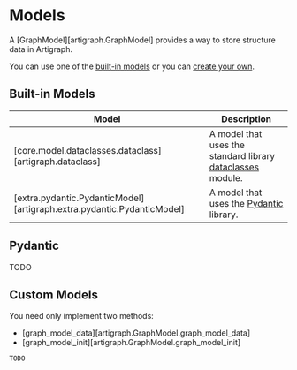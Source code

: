# Models

A [GraphModel][artigraph.GraphModel] provides a way to store structure data in
Artigraph.

You can use one of the [built-in models](#built-in-models) or you can
[create your own](#custom-models).

## Built-in Models

| Model                                                                  | Description                                                                                                      |
| ---------------------------------------------------------------------- | ---------------------------------------------------------------------------------------------------------------- |
| [core.model.dataclasses.dataclass][artigraph.dataclass]                | A model that uses the standard library [dataclasses](https://docs.python.org/3/library/dataclasses.html) module. |
| [extra.pydantic.PydanticModel][artigraph.extra.pydantic.PydanticModel] | A model that uses the [Pydantic](#pydantic/) library.                                                            |

## Pydantic

TODO

## Custom Models

You need only implement two methods:

-   [graph_model_data][artigraph.GraphModel.graph_model_data]
-   [graph_model_init][artigraph.GraphModel.graph_model_init]

```python
TODO
```
